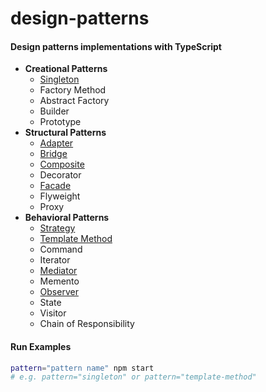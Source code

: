 # design-patterns

#### Design patterns implementations with TypeScript

- **Creational Patterns**
  - [Singleton](/singleton)
  - Factory Method
  - Abstract Factory
  - Builder
  - Prototype
- **Structural Patterns**
  - [Adapter](/adapter)
  - [Bridge](/bridge)
  - [Composite](/composite/)
  - Decorator
  - [Facade](/facade)
  - Flyweight
  - Proxy
- **Behavioral Patterns**
  - [Strategy](/strategy)
  - [Template Method](/template-method)
  - Command
  - Iterator
  - [Mediator](/mediator)
  - Memento
  - [Observer](/observer)
  - State
  - Visitor
  - Chain of Responsibility

#### Run Examples

```bash
pattern="pattern name" npm start
# e.g. pattern="singleton" or pattern="template-method"
```
